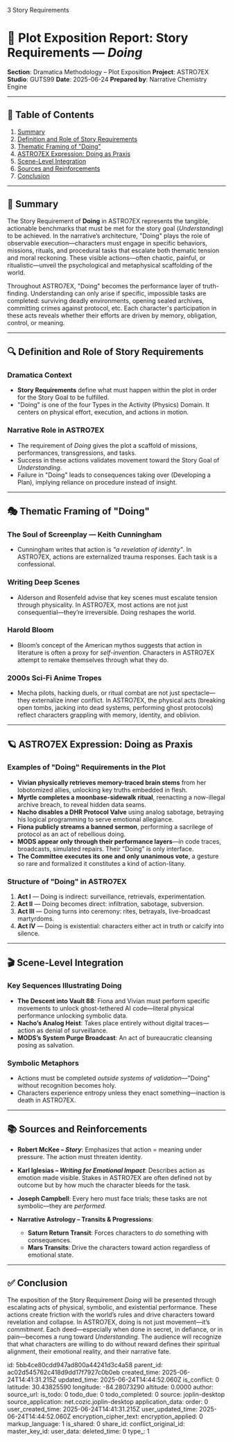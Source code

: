 3 Story Requirements

# 📘 Plot Exposition Report: Story Requirements — *Doing*

**Section**: Dramatica Methodology – Plot Exposition
**Project**: ASTRO7EX
**Studio**: GUTS99
**Date**: 2025-06-24
**Prepared by**: Narrative Chemistry Engine

---

## 📓 Table of Contents

1. [Summary](#summary)
2. [Definition and Role of Story Requirements](#definition-and-role-of-story-requirements)
3. [Thematic Framing of "Doing"](#thematic-framing-of-doing)
4. [ASTRO7EX Expression: Doing as Praxis](#astro7ex-expression-doing-as-praxis)
5. [Scene-Level Integration](#scene-level-integration)
6. [Sources and Reinforcements](#sources-and-reinforcements)
7. [Conclusion](#conclusion)

---

## 🧩 Summary

The Story Requirement of **Doing** in ASTRO7EX represents the tangible, actionable benchmarks that must be met for the story goal (*Understanding*) to be achieved. In the narrative’s architecture, "Doing" plays the role of observable execution—characters must engage in specific behaviors, missions, rituals, and procedural tasks that escalate both thematic tension and moral reckoning. These visible actions—often chaotic, painful, or ritualistic—unveil the psychological and metaphysical scaffolding of the world.

Throughout ASTRO7EX, "Doing" becomes the performance layer of truth-finding. Understanding can only arise if specific, impossible tasks are completed: surviving deadly environments, opening sealed archives, committing crimes against protocol, etc. Each character's participation in these acts reveals whether their efforts are driven by memory, obligation, control, or meaning.

---

## 🔍 Definition and Role of Story Requirements

### **Dramatica Context**

* **Story Requirements** define what must happen within the plot in order for the Story Goal to be fulfilled.
* "Doing" is one of the four Types in the Activity (Physics) Domain. It centers on physical effort, execution, and actions in motion.

### **Narrative Role in ASTRO7EX**

* The requirement of *Doing* gives the plot a scaffold of missions, performances, transgressions, and tasks.
* Success in these actions validates movement toward the Story Goal of *Understanding*.
* Failure in "Doing" leads to consequences taking over (Developing a Plan), implying reliance on procedure instead of insight.

---

## 🎭 Thematic Framing of "Doing"

### **The Soul of Screenplay — Keith Cunningham**

* Cunningham writes that action is *"a revelation of identity"*. In ASTRO7EX, actions are externalized trauma responses. Each task is a confessional.

### **Writing Deep Scenes**

* Alderson and Rosenfeld advise that key scenes must escalate tension through physicality. In ASTRO7EX, most actions are not just consequential—they’re irreversible. Doing reshapes the world.

### **Harold Bloom**

* Bloom’s concept of the American mythos suggests that action in literature is often a proxy for *self-invention*. Characters in ASTRO7EX attempt to remake themselves through what they do.

### **2000s Sci-Fi Anime Tropes**

* Mecha pilots, hacking duels, or ritual combat are not just spectacle—they externalize inner conflict. In ASTRO7EX, the physical acts (breaking open tombs, jacking into dead systems, performing ghost protocols) reflect characters grappling with memory, identity, and oblivion.

---

## 🪐 ASTRO7EX Expression: Doing as Praxis

### **Examples of "Doing" Requirements in the Plot**

* **Vivian physically retrieves memory-traced brain stems** from her lobotomized allies, unlocking key truths embedded in flesh.
* **Myrtle completes a moonbase-sidewalk ritual**, reenacting a now-illegal archive breach, to reveal hidden data seams.
* **Nacho disables a DHR Protocol Valve** using analog sabotage, betraying his logical programming to serve emotional allegiance.
* **Fiona publicly streams a banned sermon**, performing a sacrilege of protocol as an act of rebellious doing.
* **MODS appear only through their performance layers**—in code traces, broadcasts, simulated repairs. Their "Doing" is only interface.
* **The Committee executes its one and only unanimous vote**, a gesture so rare and formalized it constitutes a kind of action-litany.

### **Structure of "Doing" in ASTRO7EX**

1. **Act I** — Doing is indirect: surveillance, retrievals, experimentation.
2. **Act II** — Doing becomes direct: infiltration, sabotage, subversion.
3. **Act III** — Doing turns into ceremony: rites, betrayals, live-broadcast martyrdoms.
4. **Act IV** — Doing is existential: characters either act in truth or calcify into silence.

---

## 🎬 Scene-Level Integration

### **Key Sequences Illustrating Doing**

* **The Descent into Vault 88**: Fiona and Vivian must perform specific movements to unlock ghost-tethered AI code—literal physical performance unlocking symbolic data.
* **Nacho’s Analog Heist**: Takes place entirely without digital traces—action as denial of surveillance.
* **MODS’s System Purge Broadcast**: An act of bureaucratic cleansing posing as salvation.

### **Symbolic Metaphors**

* Actions must be completed *outside systems of validation*—"Doing" without recognition becomes holy.
* Characters experience entropy unless they enact something—inaction is death in ASTRO7EX.

---

## 📚 Sources and Reinforcements

* **Robert McKee – *Story***: Emphasizes that action = meaning under pressure. The action must threaten identity.
* **Karl Iglesias – *Writing for Emotional Impact***: Describes action as emotion made visible. Stakes in ASTRO7EX are often defined not by outcome but by how much the character bleeds for the task.
* **Joseph Campbell**: Every hero must face trials; these tasks are not symbolic—they are *performed.*
* **Narrative Astrology – Transits & Progressions**:

  * **Saturn Return Transit**: Forces characters to *do* something with consequences.
  * **Mars Transits**: Drive the characters toward action regardless of emotional state.

---

## ✅ Conclusion

The exposition of the Story Requirement *Doing* will be presented through escalating acts of physical, symbolic, and existential performance. These actions create friction with the world’s rules and drive characters toward revelation and collapse. In ASTRO7EX, doing is not just movement—it’s *commitment*. Each deed—especially when done in secret, in defiance, or in pain—becomes a rung toward *Understanding*. The audience will recognize that what characters are willing to do without reward defines their spiritual alignment, their emotional reality, and their narrative fate.


id: 5bb4ce80cdd947ad800a44241d3c4a58
parent_id: ac02d545762c418d9dd17f7927c0b0eb
created_time: 2025-06-24T14:41:31.215Z
updated_time: 2025-06-24T14:44:52.060Z
is_conflict: 0
latitude: 30.43825590
longitude: -84.28073290
altitude: 0.0000
author: 
source_url: 
is_todo: 0
todo_due: 0
todo_completed: 0
source: joplin-desktop
source_application: net.cozic.joplin-desktop
application_data: 
order: 0
user_created_time: 2025-06-24T14:41:31.215Z
user_updated_time: 2025-06-24T14:44:52.060Z
encryption_cipher_text: 
encryption_applied: 0
markup_language: 1
is_shared: 0
share_id: 
conflict_original_id: 
master_key_id: 
user_data: 
deleted_time: 0
type_: 1